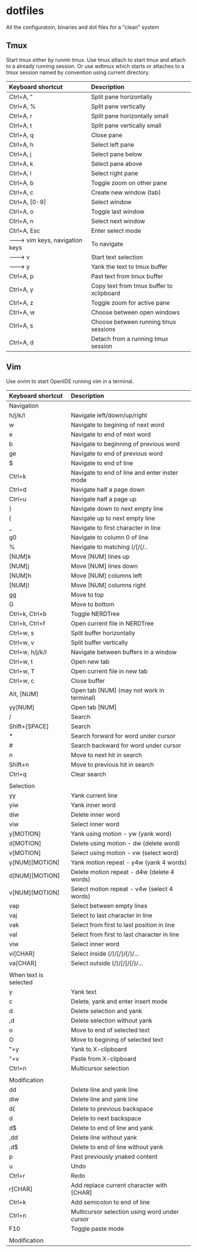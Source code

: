 # dotfiles
All the configuratoin, binaries and dot files for a "clean" system

## Tmux
Start tmux either by runnin tmux. Use tmux attach to start tmux and attach to a already running session. Or use wdtmux which starts or attaches to a tmux session named by convention using current directory.

| Keyboard shortcut                         | Description                                     |
|:------------------------------------------|:------------------------------------------------|
| Ctrl+A, "                                 | Split pane horizontally                         |
| Ctrl+A, %                                 | Split pane vertically                           |
| Ctrl+A, r                                 | Split pane horizontally small                   |
| Ctrl+A, t                                 | Split pane vertically small                     |
| Ctrl+A, q                                 | Close pane                                      |
| Ctrl+A, h                                 | Select left pane                                |
| Ctrl+A, j                                 | Select pane below                               |
| Ctrl+A, k                                 | Select pane above                               |
| Ctrl+A, l                                 | Select right pane                               |
| Ctrl+A, b                                 | Toggle zoom on other pane                       |
| Ctrl+A, c                                 | Create new window (tab)                         |
| Ctrl+A, [0-9]                             | Select window                                   |
| Ctrl+A, o                                 | Toggle last window                              |
| Ctrl+A, n                                 | Select next window                              |
| Ctrl+A, Esc                               | Enter select mode                               |
| ---> vim keys, navigation keys            | To navigate                                     |
| ---> v                                    | Start text selection                            |
| ---> y                                    | Yank the text to tmux buffer                    |
| Ctrl+A, p                                 | Past text from tmux buffer                      |
| Ctrl+A, y                                 | Copy text from tmux buffer to xclipboard        |
| Ctrl+A, z                                 | Toggle zoom for active pane                     |
| Ctrl+A, w                                 | Choose between open windows                     |
| Ctrl+A, s                                 | Choose between running tmux sessions            |
| Ctrl+A, d                                 | Detach from a running tmux session              |

## Vim
Use oivim to start OpenIDE running vim in a terminal.

| Keyboard shortcut                         | Description                                     |
|:------------------------------------------|:------------------------------------------------|
| Navigation                                |                                                 |
| h/j/k/l                                   | Navigate left/down/up/right                     |
| w                                         | Navigate to begining of next word               |
| e                                         | Navigate to end of next word                    |
| b                                         | Navigate to beginning of previous word          |
| ge                                        | Navigate to end of previous word                |
| $                                         | Navigate to end of line                         |
| Ctrl+k                                    | Navigate to end of line and enter inster mode   |
| Ctrl+d                                    | Navigate half a page down                       |
| Ctrl+u                                    | Navigate half a page up                         |
| }                                         | Navigate down to next empty line                |
| {                                         | Navigate up to next empty line                  |
| _                                         | Navigate to first character in line             |
| g0                                        | Navigate to column 0 of line                    |
| %                                         | Navigate to matching (/[/{/..                   |
| [NUM]k                                    | Move [NUM] lines up                             |
| [NUM]j                                    | Move [NUM] lines down                           |
| [NUM]h                                    | Move [NUM] columns left                         |
| [NUM]l                                    | Move [NUM] columns right                        |
| gg                                        | Move to top                                     |
| G                                         | Move to bottom                                  |
| Ctrl+k, Ctrl+b                            | Toggle NERDTree                                 |
| Ctrl+k, Ctrl+f                            | Open current file in NERDTree                   |
| Ctrl+w, s                                 | Split buffer horizontally                       |
| Ctrl+w, v                                 | Split buffer vertically                         |
| Ctrl+w, h/j/k/l                           | Navigate between buffers in a window            |
| Ctrl+w, t                                 | Open new tab                                    |
| Ctrl+w, T                                 | Open current file in new tab                    |
| Ctrl+w, c                                 | Close buffer                                    |
| Alt, [NUM]                                | Open tab [NUM] (may not work in terminal)       |
| yy[NUM]                                   | Open tab [NUM]                                  |
| /                                         | Search                                          |
| Shift+[SPACE]                             | Search                                          |
| *                                         | Search forward for word under cursor            |
| #                                         | Search backward for word under cursor           |
| n                                         | Move to next hit in search                      |
| Shift+n                                   | Move to previous hit in search                  |
| Ctrl+q                                    | Clear search                                    |
|                                           |                                                 |
| Selection                                 |                                                 |
| yy                                        | Yank current line                               |
| yiw                                       | Yank inner word                                 |
| diw                                       | Delete inner word                               |
| viw                                       | Select inner word                               |
| y[MOTION]                                 | Yank using motion - yw (yank word)              |
| d[MOTION]                                 | Delete using motion - dw (delete word)          |
| v[MOTION]                                 | Select using motion - vw (select word)          |
| y[NUM][MOTION]                            | Yank motion repeat - y4w (yank 4 words)         |
| d[NUM][MOTION]                            | Delete motion repeat - d4w (delete 4 words)     |
| v[NUM][MOTION]                            | Select motion repeat - v4w (select 4 words)     |
| vap                                       | Select between empty lines                      |
| vaj                                       | Select to last character in line                |
| vak                                       | Select from first to last position in line      |
| val                                       | Select from first to last character in line     |
| viw                                       | Select inner word                               |
| vi[CHAR]                                  | Select inside (/)/[/]/{/}/...                   |
| va[CHAR]                                  | Select outside (/)/[/]/{/}/...                  |
|                                           |                                                 |
| When text is selected                     |                                                 |
| y                                         | Yank text                                       |
| c                                         | Delete, yank and enter insert mode              |
| d                                         | Delete selection and yank                       |
| ,d                                        | Delete selection without yank                   |
| o                                         | Move to end of selected text                    |
| O                                         | Move to begining of selected text               |
| "+y                                       | Yank to X-clipboard                             |
| "+v                                       | Paste from X-clipboard                          |
| Ctrl+n                                    | Multicursor selection                           |
|                                           |                                                 |
| Modification                              |                                                 |
| dd                                        | Delete line and yank line                       |
| diw                                       | Delete line and yank line                       |
| d{                                        | Delete to previous backspace                    |
| d                                         | Delete to next backspace                        |
| d$                                        | Delete to end of line and yank                  |
| ,dd                                       | Delete line without yank                        |
| ,d$                                       | Delete to end of line without yank              |
| p                                         | Past previously ynaked content                  |
| u                                         | Undo                                            |
| Ctrl+r                                    | Redo                                            |
| r[CHAR]                                   | Add replace current character with [CHAR]       |
| Ctrl+k                                    | Add semicolon to end of line                    |
| Ctrl+n                                    | Multicursor selection using word under cursor   |
| F10                                       | Toggle paste mode                               |
|                                           |                                                 |
| Modification                              |                                                 |
